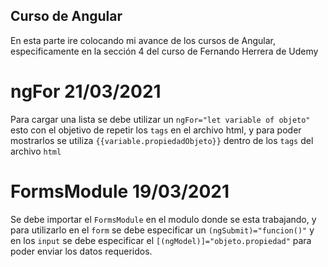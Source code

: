 ## Curso de Angular

En esta parte ire colocando mi avance de los cursos de Angular, especificamente en la sección 4 del curso de Fernando Herrera de Udemy

# ngFor 21/03/2021

Para cargar una lista se debe utilizar un `ngFor="let variable of objeto"` esto con el objetivo de repetir los `tags` en el archivo html, y para poder mostrarlos se utiliza `{{variable.propiedadObjeto}}` dentro de los `tags` del archivo `html`

# FormsModule 19/03/2021

Se debe importar el `FormsModule` en el modulo donde se esta trabajando, y para utilizarlo en el `form` se debe especificar un `(ngSubmit)="funcion()"` y en los `input` se debe especificar el `[(ngModel)]="objeto.propiedad"` para poder enviar los datos requeridos.

